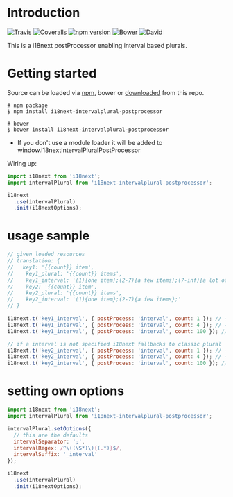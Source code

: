 # Introduction

[![Travis](https://img.shields.io/travis/i18next/i18next-intervalPlural-postProcessor/master.svg?style=flat-square)](https://travis-ci.org/i18next/i18next-intervalPlural-postProcessor)
[![Coveralls](https://img.shields.io/coveralls/i18next/i18next-intervalPlural-postProcessor/master.svg?style=flat-square)](https://coveralls.io/github/i18next/i18next-intervalPlural-postProcessor)
[![npm version](https://img.shields.io/npm/v/i18next-intervalplural-postprocessor.svg?style=flat-square)](https://www.npmjs.com/package/i18next-intervalplural-postprocessor)
[![Bower](https://img.shields.io/bower/v/i18next-intervalplural-postprocessor.svg)]()
[![David](https://img.shields.io/david/i18next/i18next-intervalPlural-postProcessor.svg?style=flat-square)](https://david-dm.org/i18next/i18next-intervalPlural-postProcessor)

This is a i18next postProcessor enabling interval based plurals.

# Getting started

Source can be loaded via [npm](https://www.npmjs.com/package/i18next-intervalPlural-postProcessor), bower or [downloaded](https://github.com/i18next/i18next-intervalPlural-postProcessor/blob/master/i18nextIntervalPluralPostProcessor.min.js) from this repo.

```
# npm package
$ npm install i18next-intervalplural-postprocessor

# bower
$ bower install i18next-intervalplural-postprocessor
```

- If you don't use a module loader it will be added to window.i18nextIntervalPluralPostProcessor

Wiring up:

```js
import i18next from 'i18next';
import intervalPlural from 'i18next-intervalplural-postprocessor';

i18next
  .use(intervalPlural)
  .init(i18nextOptions);
```

# usage sample

```js
// given loaded resources
// translation: {
//   key1: '{{count}} item',
//    key1_plural: '{{count}} items',
//    key1_interval: '(1){one item};(2-7){a few items};(7-inf){a lot of items};',
//    key2: '{{count}} item',
//    key2_plural: '{{count}} items',
//    key2_interval: '(1){one item};(2-7){a few items};'
// }

i18next.t('key1_interval', { postProcess: 'interval', count: 1 }); // -> one item
i18next.t('key1_interval', { postProcess: 'interval', count: 4 }); // -> a few items
i18next.t('key1_interval', { postProcess: 'interval', count: 100 }); // -> a lot of items

// if a interval is not specified i18next fallbacks to classic plural
i18next.t('key2_interval', { postProcess: 'interval', count: 1 }); // -> one item
i18next.t('key2_interval', { postProcess: 'interval', count: 4 }); // -> a few items
i18next.t('key2_interval', { postProcess: 'interval', count: 100 }); // -> 100 items
```

# setting own options

```js
import i18next from 'i18next';
import intervalPlural from 'i18next-intervalplural-postprocessor';

intervalPlural.setOptions({
  // this are the defaults
  intervalSeparator: ';',
  intervalRegex: /^\((\S*)\){(.*)}$/,
  intervalSuffix: '_interval'
});

i18next
  .use(intervalPlural)
  .init(i18nextOptions);
```
